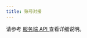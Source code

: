 ```yaml
---
title: 账号对接
---
```


请参考 [服务端 API ](https://developers.realsee.com/docs/#/docs/live/server/README) 查看详细说明。
